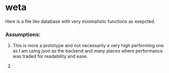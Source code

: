 # weta
Here is a file like database with very minimalistic functions as exepcted.

### Assumptions:

1) This is more a prototype and not necessarily a very high performing one as I am using
json as the backend and many places where performance was traded for 
readability and ease.

2) 